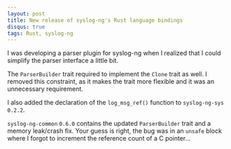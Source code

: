 ```yaml
---
layout: post
title: New release of syslog-ng's Rust language bindings
disqus: true
tags: Rust, syslog-ng
---
```

I was developing a parser plugin for syslog-ng when I realized that I could simplify
the parser interface a little bit.

The `ParserBuilder` trait required to implement the `Clone` trait as well. I removed
this constraint, as it makes the trait more flexible and it was an unnecessary
requirement.

I also added the declaration of the `log_msg_ref()` function to `syslog-ng-sys`
`0.2.2`.

`syslog-ng-common` `0.6.0` contains the updated `ParserBuilder` trait
and a memory leak/crash fix. Your guess is right, the bug was in an `unsafe` block
where I forgot to increment the reference count of a C pointer...
